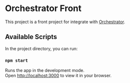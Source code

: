 # Orchestrator Front

This project is a front project for integrate with [Orchestrator](https://github.com/MKdir98/orchestrator).

## Available Scripts

In the project directory, you can run:

### `npm start`

Runs the app in the development mode.\
Open [http://localhost:3000](http://localhost:3000) to view it in your browser.

